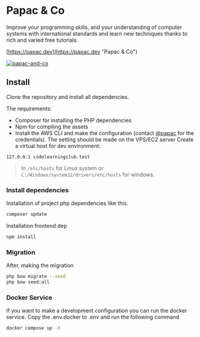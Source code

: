 # Papac & Co

Improve your programming skills, and your understanding of computer systems with international standards and learn new techniques thanks to rich and varied free tutorials.

[https://papac.dev](https://papac.dev "Papac & Co")

[![papac-and-co](https://github.com/papacandcoapp/papac-and-co/actions/workflows/01_tests.yml/badge.svg)](https://github.com/papacandcoapp/papac-and-co/actions/workflows/01_tests.yml)

## Install

Clone the repository and install all dependencies.

The requirements:

- Composer for installing the PHP dependencies
- Npm for compiling the assets
- Install the AWS CLI and make the configuration (contact [@papac](mailto:dakiafranck@gmail.com) for the credentials). The setting should be made on the VPS/EC2 server Create a virtual host for dev environment:

```dns
127.0.0.1 codelearningclub.test
```

> In `/etc/hosts` for Linux system or `C:/Windows/system32/drivers/etc/hosts` for windows.

### Install dependencies

Installation of project php dependencies like this.

```bash
composer update
```

Installation frontend dep

```bash
npm install
```

### Migration

After, making the migration

```bash
php bow migrate --seed
php bow seed:all
```

### Docker Service

If you want to make a development configuration you can run the docker service.
Copy the .env.docker to .env and run the following command

```bash
docker compose up -d
```
